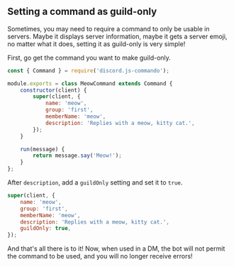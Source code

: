 ## Setting a command as guild-only

Sometimes, you may need to require a command to only be usable in servers. Maybe it displays server information, maybe it gets a server emoji, no matter what it does, setting it as guild-only is very simple!

First, go get the command you want to make guild-only.

```js
const { Command } = require('discord.js-commando');

module.exports = class MeowCommand extends Command {
	constructor(client) {
		super(client, {
			name: 'meow',
			group: 'first',
			memberName: 'meow',
			description: 'Replies with a meow, kitty cat.',
		});
	}

	run(message) {
		return message.say('Meow!');
	}
};
```

After `description`, add a `guildOnly` setting and set it to `true`.

<!-- eslint-skip -->

```js
super(client, {
	name: 'meow',
	group: 'first',
	memberName: 'meow',
	description: 'Replies with a meow, kitty cat.',
	guildOnly: true,
});
```

And that's all there is to it! Now, when used in a DM, the bot will not permit the command to be used, and you will no longer receive errors!
